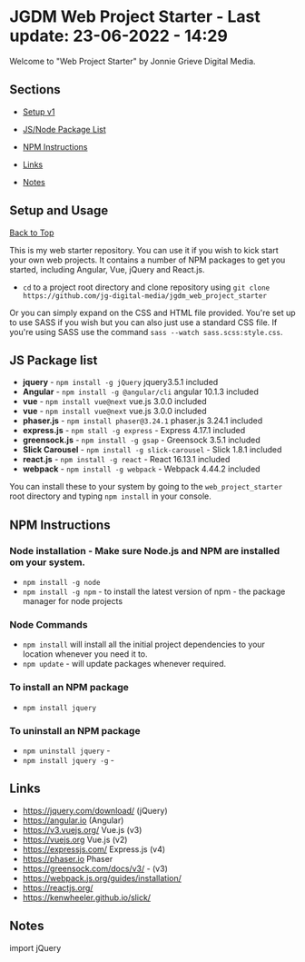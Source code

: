 # JGDM Web Project Starter - **Last update:** 23-06-2022  - 14:29

Welcome to "Web Project Starter" by Jonnie Grieve Digital Media. 

## **Sections**

  + [Setup v1](#setup-and-usage)

  + [JS/Node Package List](#js-package-list)

  + [NPM Instructions](#npm-instructions)
  
  + [Links](#links)
  
  + [Notes](#notes)

## Setup and Usage
[Back to Top](#sections)

This is my web starter repository. You can use it if you wish to kick start your own web projects. It contains a number of NPM packages to get you started, including Angular, Vue, jQuery and React.js.

+ ```cd``` to a project root directory and clone repository using ```git clone https://github.com/jg-digital-media/jgdm_web_project_starter```

Or you can simply expand on the CSS and HTML file provided.  You're set up to use SASS if you wish but you can also just use a standard CSS file.  If you're using SASS use the command `sass --watch sass.scss:style.css`. 

## JS Package list

+ **jquery**  - ```npm install -g jQuery``` jquery3.5.1 included
+ **Angular** - ```npm install -g @angular/cli``` angular 10.1.3 included
+ **vue** - ```npm install vue@next``` vue.js 3.0.0 included
+ **vue** - ```npm install vue@next``` vue.js 3.0.0 included
+ **phaser.js** - ```npm install phaser@3.24.1```  phaser.js 3.24.1 included
+ **express.js** - ```npm stall -g express``` - Express 4.17.1 included
+ **greensock.js** - ```npm install -g gsap``` - Greensock 3.5.1 included
+ **Slick Carousel** - ```npm install -g slick-carousel``` - Slick 1.8.1 included
+ **react.js** - ```npm install -g react``` - React 16.13.1 included
+ **webpack** - ```npm install -g webpack``` - Webpack 4.44.2 included

You can install these to your system by going to the ```web_project_starter``` root directory and typing ```npm install``` in your console.

## NPM Instructions


### Node installation - Make sure Node.js and NPM are installed om your system.
+ ```npm install -g node```
+ ```npm install -g npm``` - to install the latest version of npm - the package manager for node projects

### Node Commands

+ ```npm install``` will install all the initial project dependencies to your location whenever you need it to.
+ ```npm update``` - will update packages whenever required.

### To install an NPM package

+ ```npm install jquery```

### To uninstall an NPM package
+ ```npm uninstall jquery``` - 
+ ```npm install jquery -g``` - 


## Links

+ https://jquery.com/download/ (jQuery)
+ https://angular.io (Angular)
+ https://v3.vuejs.org/ Vue.js (v3)
+ https://vuejs.org Vue.js (v2)
+ https://expressjs.com/ Express.js (v4)
+ https://phaser.io Phaser 
+ https://greensock.com/docs/v3/ - (v3)
+ https://webpack.js.org/guides/installation/
+ https://reactjs.org/ 
+ https://kenwheeler.github.io/slick/ 


## Notes

import jQuery